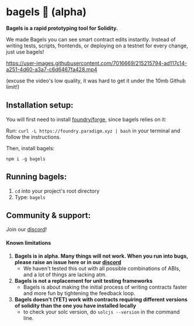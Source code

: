 
# bagels 🥯 (alpha)

**Bagels is a rapid prototyping tool for Solidity.**

We made Bagels you can see smart contract edits instantly. Instead of writing tests, scripts, frontends, or deploying on a testnet for every change, just use bagels!

https://user-images.githubusercontent.com/7016669/215215794-ad117c14-a251-4d60-a3a7-c6d6467fa428.mp4

(excuse the video's low quality, it was hard to get it under the 10mb Github limit!)

## Installation setup:

You will first need to install [foundry/forge](https://github.com/foundry-rs/foundry), since bagels relies on it: 

Run: ```curl -L https://foundry.paradigm.xyz | bash``` in your terminal and follow the instructions. 

Then, install bagels: 
``` 
npm i -g bagels 
```

## Running bagels: 
1) `cd` into your project's root directory
2) Type: `bagels`


## Community & support: 

Join our [discord](https://discord.gg/DC77fxj3ks)!

#### Known limitations
1) **Bagels is in alpha. Many things will not work. When you run into bugs, please raise an issue here or in our [discord](https://discord.gg/DC77fxj3ks)**
   - We haven't tested this out with all possible combinations of ABIs, and a lot of things are lacking atm. 
2) **Bagels is not a replacement for unit testing frameworks**
   - Bagels is about making the initial process of writing contracts faster and more fun by tightening the feedback loop.
3) **Bagels doesn't (YET) work with contracts requiring different versions of solidity than the one you have installed locally**
   - to check your solc version, do `solcjs --version` in the command line.
